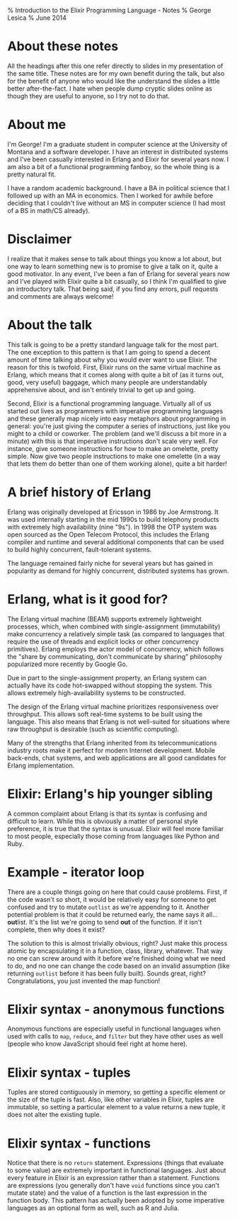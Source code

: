 % Introduction to the Elixir Programming Language - Notes
% George Lesica
% June 2014

# About these notes

All the headings after this one refer directly to slides in my presentation of
the same title. These notes are for my own benefit during the talk, but also for
the benefit of anyone who would like the understand the slides a little better
after-the-fact. I hate when people dump cryptic slides online as though they are
useful to anyone, so I try not to do that.

# About me

I'm George! I'm a graduate student in computer science at the University of
Montana and a software developer. I have an interest in distributed systems and
I've been casually interested in Erlang and Elixir for several years now. I am
also a bit of a functional programming fanboy, so the whole thing is a pretty
natural fit.

I have a random academic background. I have a BA in political
science that I followed up with an MA in economics. Then I worked for awhile
before deciding that I couldn't live without an MS in computer science (I had
most of a BS in math/CS already).

# Disclaimer

I realize that it makes sense to talk about things you know a lot about, but one
way to learn something new is to promise to give a talk on it, quite a good
motivator. In any event, I've been a fan of Erlang for several years now and
I've played with Elixir quite a bit casually, so I think I'm qualified to give
an introductory talk. That being said, if you find any errors, pull requests and
comments are always welcome!

# About the talk

This talk is going to be a pretty standard language talk for the most part. The
one exception to this pattern is that I am going to spend a decent amount of
time talking about why you would ever want to use Elixir. The reason for this is
twofold. First, Elixir runs on the same virtual machine as Erlang, which means
that it comes along with quite a bit of (as it turns out, good, very useful)
baggage, which many people are understandably apprehensive about, and isn't
entirely trivial to get up and going.

Second, Elixir is a functional programming language. Virtually all of us started
out lives as programmers with imperative programming languages and these
generally map nicely into easy metaphors about programming in general: you're
just giving the computer a series of instructions, just like you might to a
child or coworker. The problem (and we'll discuss a bit more in a minute) with
this is that imperative instructions don't scale very well. For instance, give
someone instructions for how to make an omelette, pretty simple. Now give two
people instructions to make one omelette (in a way that lets them do better than
one of them working alone), quite a bit harder!

# A brief history of Erlang

Erlang was originally developed at Ericsson in 1986 by Joe Armstrong. It was
used internally starting in the mid 1990s to build telephony products with
extremely high availability (nine "9s"). In 1998 the OTP system was open sourced
as the Open Telecom Protocol, this includes the Erlang compiler and runtime and
several additional components that can be used to build highly concurrent,
fault-tolerant systems.

The language remained fairly niche for several years but has gained in
popularity as demand for highly concurrent, distributed systems has grown.

# Erlang, what is it good for?

The Erlang virtual machine (BEAM) supports extremely lightweight processes,
which, when combined with single-assignment (immutability) make concurrency a
relatively simple task (as compared to languages that require the use of threads
and explicit locks or other concurrency primitives). Erlang employs the actor
model of concurrency, which follows the "share by communicating, don't
communicate by sharing" philosophy popularized more recently by Google Go.

Due in part to the single-assignment property, an Erlang system can actually
have its code hot-swapped without stopping the system. This allows extremely
high-availability systems to be constructed.

The design of the Erlang virtual machine prioritizes responsiveness over
throughput. This allows soft real-time systems to be built using the language.
This also means that Erlang is not well-suited for situations where raw
throughput is desirable (such as scientific computing).

Many of the strengths that Erlang inherited from its telecommunications industry
roots make it perfect for modern Internet development. Mobile back-ends, chat
systems, and web applications are all good candidates for Erlang implementation.

# Elixir: Erlang's hip younger sibling

A common complaint about Erlang is that its syntax is confusing and difficult to
learn. While this is obviously a matter of personal style preference, it is true
that the syntax is unusual. Elixir will feel more familiar to most people,
especially those coming from languages like Python and Ruby.

# Example - iterator loop

There are a couple things going on here that could cause problems. First, if the
code wasn't so short, it would be relatively easy for someone to get confused
and try to mutate `outlist` as we're appending to it. Another potential problem
is that it could be returned early, the name says it all...  **out**list. It's
the list we're going to send **out** of the function. If it isn't complete, then
why does it exist?

The solution to this is almost trivially obvious, right? Just make this process
atomic by encapsulating it in a function, class, library, whatever. That way no
one can screw around with it before we're finished doing what we need to do, and
no one can change the code based on an invalid assumption (like returning
`outlist` before it has been fully built). Sounds great, right? Congratulations,
you just invented the map function!

# Elixir syntax - anonymous functions

Anonymous functions are especially useful in functional languages when used with
calls to `map`, `reduce`, and `filter` but they have other uses as well
(people who know JavaScript should feel right at home here).

# Elixir syntax - tuples

Tuples are stored contiguously in memory, so getting a specific element or the
size of the tuple is fast. Also, like other variables in Elixir, tuples are
immutable, so setting a particular element to a value returns a new tuple, it
does not alter the existing tuple.

# Elixir syntax - functions

Notice that there is no `return` statement. Expressions (things that evaluate to
some value) are extremely important in functional languages. Just about every
feature in Elixir is an expression rather than a statement. Functions are
expressions (you generally don't have `void` functions since you can't mutate
state) and the value of a function is the last expression in the function body.
This pattern has actually been adopted by some imperative languages as an
optional form as well, such as R and Julia.
